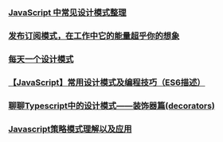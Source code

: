 ### [JavaScript 中常见设计模式整理](https://juejin.im/post/5afe6430518825428630bc4d)
### [发布订阅模式，在工作中它的能量超乎你的想象](https://juejin.im/post/5b125ad3e51d450688133f22)
### [每天一个设计模式](https://godbmw.com/archives/)
### [【JavaScript】常用设计模式及编程技巧（ES6描述）](https://juejin.im/post/5bf6c7076fb9a049b2218532#heading-13)
### [聊聊Typescript中的设计模式——装饰器篇(decorators)](https://juejin.im/post/5c1705dd51882567b920c795)
### [Javascript策略模式理解以及应用](https://juejin.im/post/5c0e7f83f265da61407ebdca#comment)

